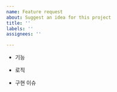 ```yaml
---
name: Feature request
about: Suggest an idea for this project
title: ''
labels: ''
assignees: ''

---
```


- 기능

- 로직

- 구현 이슈
